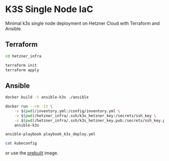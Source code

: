# K3S Single Node IaC

Minimal k3s single node deployment on Hetzner Cloud with Terraform and Ansible.

## Terraform

```bash
cd hetzner_infra

terraform init
terraform apply
```

## Ansible

```bash
docker build -t ansible-k3s ./ansible

docker run --rm -it \
    -v $(pwd)/inventory.yml:/config/inventory.yml \
    -v $(pwd)/hetzner_infra/.ssh/k3s_hetzner_key:/secrets/ssh_key \
    -v $(pwd)/hetzner_infra/.ssh/k3s_hetzner_key.pub:/secrets/ssh_key.pub \
    ansible-k3s

ansible-playbook playbook_k3s_deploy.yml

cat kubeconfig
```

or use the [prebuilt](https://hub.docker.com/repository/docker/ujstor/ansible-k3s-deploy/general) image.
